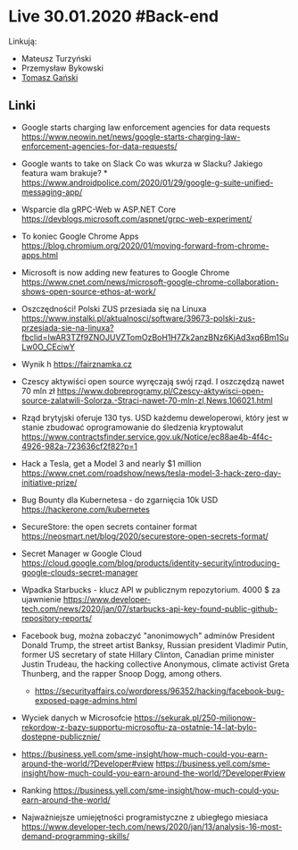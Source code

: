 # Live 30.01.2020 #Back-end

Linkują:

- Mateusz Turzyński
- Przemysław Bykowski
- [Tomasz Gański](https://www.linkedin.com/in/tomaszganski)

## Linki

- Google starts charging law enforcement agencies for data requests
  https://www.neowin.net/news/google-starts-charging-law-enforcement-agencies-for-data-requests/

- Google wants to take on Slack
  Co was wkurza w Slacku?
  Jakiego featura wam brakuje? \* https://www.androidpolice.com/2020/01/29/google-g-suite-unified-messaging-app/

- Wsparcie dla gRPC-Web w ASP.NET Core
  https://devblogs.microsoft.com/aspnet/grpc-web-experiment/

- To koniec Google Chrome Apps
  https://blog.chromium.org/2020/01/moving-forward-from-chrome-apps.html

- Microsoft is now adding new features to Google Chrome
  https://www.cnet.com/news/microsoft-google-chrome-collaboration-shows-open-source-ethos-at-work/

- Oszczędności! Polski ZUS przesiada się na Linuxa
  https://www.instalki.pl/aktualnosci/software/39673-polski-zus-przesiada-sie-na-linuxa?fbclid=IwAR3TZf9ZNOJUVZTomOzBoH1H7Zk2anzBNz6KjAd3xq6Bm1SuLw0O_CEciwY

- Wynik h
  https://fairznamka.cz

- Czescy aktywiści open source wyręczają swój rząd. I oszczędzą nawet 70 mln zł
  https://www.dobreprogramy.pl/Czescy-aktywisci-open-source-zalatwili-Solorza.-Straci-nawet-70-mln-zl,News,106021.html

- Rząd brytyjski oferuje 130 tys. USD każdemu deweloperowi, który jest w stanie zbudować oprogramowanie do śledzenia kryptowalut
  https://www.contractsfinder.service.gov.uk/Notice/ec88ae4b-4f4c-4926-982a-723636cf2f82?p=1

- Hack a Tesla, get a Model 3 and nearly $1 million
  https://www.cnet.com/roadshow/news/tesla-model-3-hack-zero-day-initiative-prize/

- Bug Bounty dla Kubernetesa - do zgarnięcia 10k USD
  https://hackerone.com/kubernetes

- SecureStore: the open secrets container format
  https://neosmart.net/blog/2020/securestore-open-secrets-format/

- Secret Manager w Google Cloud
  https://cloud.google.com/blog/products/identity-security/introducing-google-clouds-secret-manager

- Wpadka Starbucks - klucz API w publicznym repozytorium. 4000 $ za ujawnienie
  https://www.developer-tech.com/news/2020/jan/07/starbucks-api-key-found-public-github-repository-reports/

- Facebook bug, można zobaczyć "anonimowych" adminów
  President Donald Trump, the street artist Banksy, Russian president Vladimir Putin, former US secretary of state Hillary Clinton, Canadian prime minister Justin Trudeau, the hacking collective Anonymous, climate activist Greta Thunberg, and the rapper Snoop Dogg, among others.

  - https://securityaffairs.co/wordpress/96352/hacking/facebook-bug-exposed-page-admins.html

- Wyciek danych w Microsofcie
  https://sekurak.pl/250-milionow-rekordow-z-bazy-supportu-microsoftu-za-ostatnie-14-lat-bylo-dostepne-publicznie/

- https://business.yell.com/sme-insight/how-much-could-you-earn-around-the-world/?Developer#view
  https://business.yell.com/sme-insight/how-much-could-you-earn-around-the-world/?Developer#view

- Ranking
  https://business.yell.com/sme-insight/how-much-could-you-earn-around-the-world/

- Najważniejsze umiejętności programistyczne z ubiegłego miesiaca
  https://www.developer-tech.com/news/2020/jan/13/analysis-16-most-demand-programming-skills/
